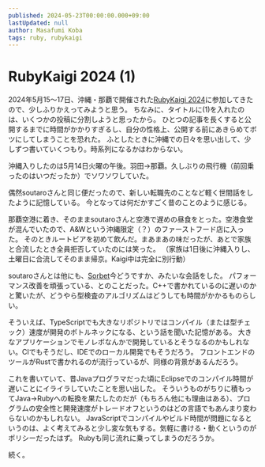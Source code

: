 ```yaml
---
published: 2024-05-23T00:00:00.000+09:00
lastUpdated: null
author: Masafumi Koba
tags: ruby, rubykaigi
---
```


# RubyKaigi 2024 (1)

2024年5月15〜17日、沖縄・那覇で開催された[RubyKaigi 2024](https://rubykaigi.org/2024/)に参加してきたので、少しふりかえってみようと思う。
ちなみに、タイトルに(1)を入れたのは、いくつかの投稿に分割しようと思ったから。
ひとつの記事を長くすると公開するまでに時間がかかりすぎるし、自分の性格上、公開する前にあきらめてボツにしてしまうことを恐れた。
ふとしたときに沖縄での日々を思い出して、少しずつ書いていくつもり。時系列になるかはわからない。

沖縄入りしたのは5月14日火曜の午後。羽田→那覇。久しぶりの飛行機（前回乗ったのはいつだったか）でソワソワしていた。

偶然soutaroさんと同じ便だったので、新しい転職先のことなど軽く世間話をしたように記憶している。
今となっては何だかすごく昔のことのように感じる。

那覇空港に着き、そのままsoutaroさんと空港で遅めの昼食をとった。空港食堂が混んでいたので、A&Wという沖縄限定（？）のファーストフード店に入った。
そのときルートビアを初めて飲んだ。まあまあの味だったが、あとで家族と合流したとき全員拒否していたのには笑った。
（家族は1日後に沖縄入りし、土曜日に合流してそのまま帰京。Kaigi中は完全に別行動）

soutaroさんとは他にも、[Sorbet](https://github.com/sorbet/sorbet)今どうですか、みたいな会話をした。
パフォーマンス改善を頑張っている、とのことだった。C++で書かれているのに遅いのかと驚いたが、どうやら型検査のアルゴリズムはどうしても時間がかかるものらしい。

そういえば、TypeScriptでも大きなリポジトリではコンパイル（または型チェック）速度が開発のボトルネックになる、という話を聞いた記憶がある。
大きなアプリケーションでモノレポなんかで開発しているとそうなるのかもしれない。CIでもそうだし、IDEでのローカル開発でもそうだろう。
フロントエンドのツールがRustで書かれるのが流行っているが、同様の背景があるんだろう。

これを書いていて、昔Javaプログラマだった頃にEclipseでのコンパイル時間が遅いことにイライラしていたことを思い出した。
そういうものがちりに積もってJava→Rubyへの転換を果たしたのだが（もちろん他にも理由はある）、プログラムの安全性と開発速度がトレードオフというのはどの言語でもあんまり変わらないのかもしれない。
JavaScriptでコンパイルやビルド時間が問題になるというのは、よく考えてみると少し変な気もする。気軽に書ける・動くというのがポリシーだったはず。
Rubyも同じ流れに乗ってしまうのだろうか。

続く。
